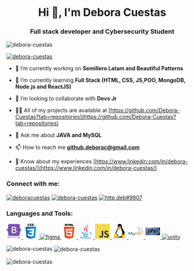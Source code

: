<h1 align="center">Hi 👋, I'm Debora Cuestas</h1>
<h3 align="center">Full stack developer and Cybersecurity Student</h3>

<p align="left"> <img src="https://komarev.com/ghpvc/?username=debora-cuestas&label=Profile%20views&color=0e75b6&style=flat" alt="debora-cuestas" /> </p>

<p align="left"> <a href="https://github.com/ryo-ma/github-profile-trophy"><img src="https://github-profile-trophy.vercel.app/?username=debora-cuestas" alt="debora-cuestas" /></a> </p>

- 🔭 I’m currently working on **Semillero Latam and Beautiful Patterns**

- 🌱 I’m currently learning **Full Stack (HTML, CSS, JS,POO, MongoDB, Node.js and ReactJS)**

- 👯 I’m looking to collaborate with **Devs Jr**

- 👨‍💻 All of my projects are available at [https://github.com/Debora-Cuestas?tab=repositories](https://github.com/Debora-Cuestas?tab=repositories)

- 💬 Ask me about **JAVA and MySQL**

- 📫 How to reach me **github.deborac@gmail.com**

- 📄 Know about my experiences [https://www.linkedin.com/in/debora-cuestas/](https://www.linkedin.com/in/debora-cuestas/)

<h3 align="left">Connect with me:</h3>
<p align="left">
<a href="https://dev.to/deboracuestas" target="blank"><img align="center" src="https://raw.githubusercontent.com/rahuldkjain/github-profile-readme-generator/master/src/images/icons/Social/devto.svg" alt="deboracuestas" height="30" width="40" /></a>
<a href="https://linkedin.com/in/debora-cuestas" target="blank"><img align="center" src="https://raw.githubusercontent.com/rahuldkjain/github-profile-readme-generator/master/src/images/icons/Social/linked-in-alt.svg" alt="debora-cuestas" height="30" width="40" /></a>
<a href="https://discord.gg/http.deb#9807" target="blank"><img align="center" src="https://raw.githubusercontent.com/rahuldkjain/github-profile-readme-generator/master/src/images/icons/Social/discord.svg" alt="http.deb#9807" height="30" width="40" /></a>
</p>

<h3 align="left">Languages and Tools:</h3>
<p align="left"> <a href="https://getbootstrap.com" target="_blank" rel="noreferrer"> <img src="https://raw.githubusercontent.com/devicons/devicon/master/icons/bootstrap/bootstrap-plain-wordmark.svg" alt="bootstrap" width="40" height="40"/> </a> <a href="https://www.w3schools.com/css/" target="_blank" rel="noreferrer"> <img src="https://raw.githubusercontent.com/devicons/devicon/master/icons/css3/css3-original-wordmark.svg" alt="css3" width="40" height="40"/> </a> <a href="https://www.figma.com/" target="_blank" rel="noreferrer"> <img src="https://www.vectorlogo.zone/logos/figma/figma-icon.svg" alt="figma" width="40" height="40"/> </a> <a href="https://www.w3.org/html/" target="_blank" rel="noreferrer"> <img src="https://raw.githubusercontent.com/devicons/devicon/master/icons/html5/html5-original-wordmark.svg" alt="html5" width="40" height="40"/> </a> <a href="https://www.java.com" target="_blank" rel="noreferrer"> <img src="https://raw.githubusercontent.com/devicons/devicon/master/icons/java/java-original.svg" alt="java" width="40" height="40"/> </a> <a href="https://developer.mozilla.org/en-US/docs/Web/JavaScript" target="_blank" rel="noreferrer"> <img src="https://raw.githubusercontent.com/devicons/devicon/master/icons/javascript/javascript-original.svg" alt="javascript" width="40" height="40"/> </a> <a href="https://www.linux.org/" target="_blank" rel="noreferrer"> <img src="https://raw.githubusercontent.com/devicons/devicon/master/icons/linux/linux-original.svg" alt="linux" width="40" height="40"/> </a> <a href="https://www.mysql.com/" target="_blank" rel="noreferrer"> <img src="https://raw.githubusercontent.com/devicons/devicon/master/icons/mysql/mysql-original-wordmark.svg" alt="mysql" width="40" height="40"/> </a> <a href="https://www.php.net" target="_blank" rel="noreferrer"> <img src="https://raw.githubusercontent.com/devicons/devicon/master/icons/php/php-original.svg" alt="php" width="40" height="40"/> </a> <a href="https://unity.com/" target="_blank" rel="noreferrer"> <img src="https://www.vectorlogo.zone/logos/unity3d/unity3d-icon.svg" alt="unity" width="40" height="40"/> </a> </p>

<p><img align="left" src="https://github-readme-stats.vercel.app/api/top-langs?username=debora-cuestas&show_icons=true&locale=en&layout=compact" alt="debora-cuestas" /></p>

<p>&nbsp;<img align="center" src="https://github-readme-stats.vercel.app/api?username=debora-cuestas&show_icons=true&locale=en" alt="debora-cuestas" /></p>

<p><img align="center" src="https://github-readme-streak-stats.herokuapp.com/?user=debora-cuestas&" alt="debora-cuestas" /></p>


